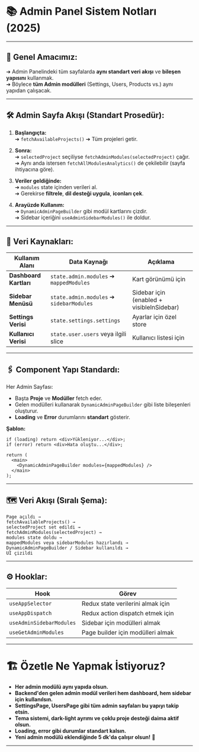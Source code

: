 
# 📚 **Admin Panel Sistem Notları (2025)**

---

## 🎯 **Genel Amacımız:**
➔ Admin Panelindeki tüm sayfalarda **aynı standart veri akışı** ve **bileşen yapısını** kullanmak.  
➔ Böylece **tüm Admin modülleri** (Settings, Users, Products vs.) aynı yapıdan çalışacak.

---

## 🛠️ **Admin Sayfa Akışı (Standart Prosedür):**

1. **Başlangıçta:**  
   ➔ `fetchAvailableProjects()` ➔ Tüm projeleri getir.

2. **Sonra:**  
   ➔ `selectedProject` seçiliyse `fetchAdminModules(selectedProject)` çağır.  
   ➔ Aynı anda istersen `fetchAllModulesAnalytics()` de çekilebilir (sayfa ihtiyacına göre).

3. **Veriler geldiğinde:**  
   ➔ `modules` state içinden verileri al.  
   ➔ Gerekirse **filtrele**, **dil desteği uygula**, **iconları çek**.

4. **Arayüzde Kullanım:**  
   ➔ `DynamicAdminPageBuilder` gibi modül kartlarını çizdir.  
   ➔ Sidebar içeriğini `useAdminSidebarModules()` ile doldur.

---

## 📂 **Veri Kaynakları:**

| Kullanım Alanı  | Data Kaynağı                  | Açıklama                        |
|-----------------|--------------------------------|----------------------------------|
| **Dashboard Kartları** | `state.admin.modules` ➔ `mappedModules` | Kart görünümü için |
| **Sidebar Menüsü** | `state.admin.modules` ➔ `sidebarModules` | Sidebar için (enabled + visibleInSidebar) |
| **Settings Verisi** | `state.settings.settings` | Ayarlar için özel store |
| **Kullanıcı Verisi** | `state.user.users` veya ilgili slice | Kullanıcı listesi için |

---

## 🖇️ **Component Yapı Standardı:**

Her Admin Sayfası:
- Başta **Proje** ve **Modüller** fetch eder.
- Gelen modülleri kullanarak `DynamicAdminPageBuilder` gibi liste bileşenleri oluşturur.
- **Loading** ve **Error** durumlarını **standart** gösterir.

**Şablon:**
```tsx
if (loading) return <div>Yükleniyor...</div>;
if (error) return <div>Hata oluştu...</div>;

return (
  <main>
    <DynamicAdminPageBuilder modules={mappedModules} />
  </main>
);
```

---

## 🗺️ **Veri Akışı (Sıralı Şema):**

```
Page açıldı →
fetchAvailableProjects() →
selectedProject set edildi →
fetchAdminModules(selectedProject) →
modules state doldu →
mappedModules veya sidebarModules hazırlandı →
DynamicAdminPageBuilder / Sidebar kullanıldı →
UI çizildi
```

---

## ⚙️ **Hooklar:**

| Hook               | Görev                                               |
|--------------------|-----------------------------------------------------|
| `useAppSelector`    | Redux state verilerini almak için |
| `useAppDispatch`    | Redux action dispatch etmek için |
| `useAdminSidebarModules` | Sidebar için modülleri almak |
| `useGetAdminModules`     | Page builder için modülleri almak |

---

# 🏗️ **Özetle Ne Yapmak İstiyoruz?**

- **Her admin modülü aynı yapıda olsun.**
- **Backend'den gelen admin modül verileri hem dashboard, hem sidebar için kullanılsın.**
- **SettingsPage, UsersPage gibi tüm admin sayfaları bu yapıyı takip etsin.**
- **Tema sistemi, dark-light ayrımı ve çoklu proje desteği daima aktif olsun.**
- **Loading, error gibi durumlar standart kalsın.**
- **Yeni admin modülü eklendiğinde 5 dk'da çalışır olsun!** 🚀

---